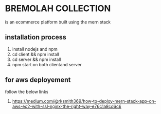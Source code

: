 # BREMOLAH COLLECTION

is an ecommerce platform built using the mern stack

## installation process

1. install nodejs and npm
2. cd client && npm install
3. cd server && npm install
4. npm start on both clientand server

## for aws deployement

follow the below links

1. https://medium.com/@rksmith369/how-to-deploy-mern-stack-app-on-aws-ec2-with-ssl-nginx-the-right-way-e76c1a8cd6c6
